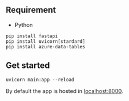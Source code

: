 ## Requirement

* Python

```
pip install fastapi
pip install uvicorn[stardard]
pip install azure-data-tables
```

## Get started

```
uvicorn main:app --reload
```

By default the app is hosted in [localhost:8000](localhost:8000).